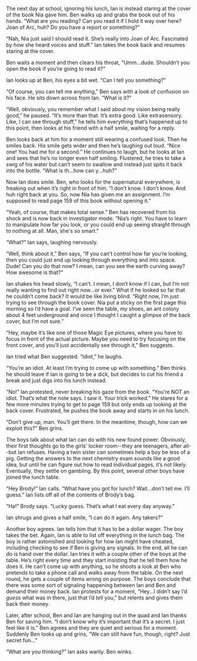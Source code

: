 The next day at school, ignoring his lunch, Ian is instead staring at the cover of the book Nia gave him. Ben walks up and grabs the book out of his hands. “What are you reading? Can you read it if I hold it way over here? Joan of Arc, huh? Do you have a report or something?”

“Nah, Nia just said I should read it. She’s really into Joan of Arc. Fascinated by how she heard voices and stuff.” Ian takes the book back and resumes staring at the cover.

Ben waits a moment and then clears his throat, “Umm...dude. Shouldn’t you open the book if you’re going to read it?”

Ian looks up at Ben, his eyes a bit wet. “Can I tell you something?”

“Of course, you can tell me anything,” Ben says with a look of confusion on his face. He sits down across from Ian. “What is it?”

“Well, obviously, you remember what I said about my vision being really good,” he paused. “It’s more than that. It’s extra good. Like extrasensory. Like, I can see through stuff,” he tells him everything that’s happened up to this point, then looks at his friend with a half smile, waiting for a reply.

Ben looks back at him for a moment still wearing a confused look. Then he smiles back. His smile gets wider and then he’s laughing out loud. “Nice one! You had me for a second.” He continues to laugh, but he looks at Ian and sees that he’s no longer even half smiling. Flustered, he tries to take a swig of his water but can’t seem to swallow and instead just spits it back into the bottle. “What is th...how can y...huh?”

Now Ian does smile. Ben, who looks for the supernatural everywhere, is freaking out when it’s right in front of him. “I don’t know. I don’t know. And huh right back at you. So, now Nia has given me an assignment. I’m supposed to read page 159 of this book without opening it.”

“Yeah, of course, that makes total sense.” Ben has recovered from his shock and is now back in investigator mode. “Nia’s right. You have to learn to manipulate how far you look, or you could end up seeing straight through to nothing at all. Man, she's so smart."

“What?” Ian says, laughing nervously.

“Well, think about it,” Ben says, “If you can’t control how far you’re looking, then you could just end up looking through everything and into space. Dude! Can you do that now? I mean, can you see the earth curving away? How awesome is that?”

Ian shakes his head slowly, “I can’t. I mean, I don’t know if I can, but I’m not really wanting to find out right now...or ever.” What if he looked so far that he couldn’t come back? It would be like living blind. “Right now, I’m just trying to see through the book cover. Nia put a sticky on the first page this morning so I’d have a goal. I’ve seen the table, my shoes, an ant colony about 4 feet underground and once I thought I caught a glimpse of the back cover, but I’m not sure.”

“Hey, maybe it’s like one of those Magic Eye pictures, where you have to focus in front of the actual picture. Maybe you need to try focusing on the front cover, and you’ll just accidentally see through it,” Ben suggests.

Ian tried what Ben suggested. “Idiot,” he laughs.

“You’re an idiot. At least I’m trying to come up with something.” Ben thinks he should leave if Ian is going to be a dick, but decides to cut his friend a break and just digs into his lunch instead.

“No!” Ian protested, never breaking his gaze from the book. “You’re NOT an idiot. That’s what the note says. I saw it. Your trick worked.” He stares for a few more minutes trying to get to page 159 but only ends up looking at the back cover. Frustrated, he pushes the book away and starts in on his lunch.

“Don’t give up, man. You’ll get there. In the meantime, though, how can we exploit this?” Ben grins.

The boys talk about what Ian can do with his new found power. Obviously, their first thoughts go to the girls’ locker room--they are teenagers, after all--but Ian refuses. Having a twin sister can sometimes help a boy be less of a pig. Getting the answers to the next chemistry exam sounds like a good idea, but until he can figure out how to read individual pages, it’s not likely. Eventually, they settle on gambling. By this point, several other boys have joined the lunch table.

“Hey Brody!” Ian calls. “What have you got for lunch? Wait...don’t tell me. I’ll guess.” Ian lists off all of the contents of Brody’s bag.

“Ha!” Brody says. “Lucky guess. That’s what I eat every day anyway.” 

Ian shrugs and gives a half smile, “I can do it again. Any takers?”

Another boy agrees. Ian tells him that it has to be a dollar wager. The boy takes the bet. Again, Ian is able to list off everything in the lunch bag. The boy is rather astonished and looking for how Ian might have cheated, including checking to see if Ben is giving any signals. In the end, all he can do is hand over the dollar. Ian tries it with a couple other of the boys at the table. He’s right every time and they start insisting that he tell them how he does it. He can’t come up with anything, so he shoots a look at Ben who pretends to take a phone call and walks away from the table. On the next round, he gets a couple of items wrong on purpose. The boys conclude that there was some sort of signaling happening between Ian and Ben and demand their money back. Ian protests for a moment, “Hey...I didn’t say I’d *guess* what was in there, just that I’d *tell* you,” but relents and gives them back their money.

Later, after school, Ben and Ian are hanging out in the quad and Ian thanks Ben for saving him. “I don’t know why it’s important that it’s a secret. I just feel like it is.” Ben agrees and they are quiet and serious for a moment. Suddenly Ben looks up and grins, “We can still have fun, though, right? Just secret fun…”

“What are you thinking?” Ian asks warily. Ben winks.
